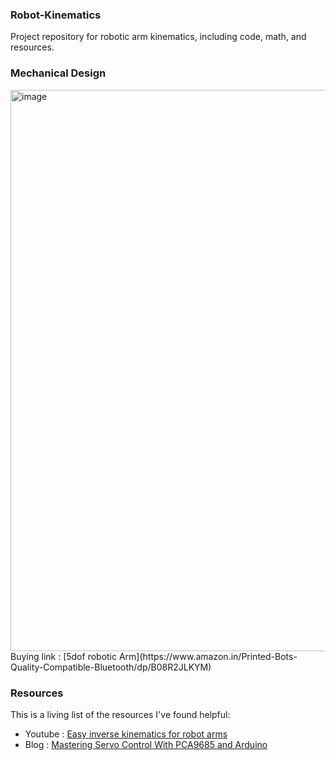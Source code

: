 ### Robot-Kinematics
Project repository for robotic arm kinematics, including code, math, and resources.

### Mechanical Design
<img width="1000" height="898" alt="image" src="https://github.com/user-attachments/assets/824b3c2f-c3af-4d8b-99b8-e68f9cd34507" />
Buying link : [5dof robotic Arm](https://www.amazon.in/Printed-Bots-Quality-Compatible-Bluetooth/dp/B08R2JLKYM)
  
### Resources
This is a living list of the resources I've found helpful:
* Youtube : [Easy inverse kinematics for robot arms](https://www.youtube.com/watch?v=Q-UeYEpwXXU)
* Blog : [Mastering Servo Control With PCA9685 and Arduino](https://www.instructables.com/Mastering-Servo-Control-With-PCA9685-and-Arduino/)
